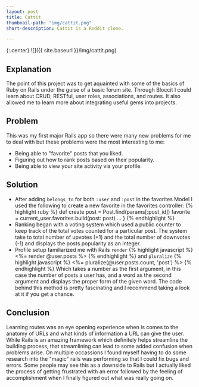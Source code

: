 ```yaml
---
layout: post
title: Cattit
thumbnail-path: "img/cattit.png"
short-description: Cattit is a Reddit clone.

---
```


{:.center}
![]({{ site.baseurl }}/img/cattit.png)

## Explanation

The point of this project was to get aquainted with some of the basics of Ruby on Rails under the guise of a basic forum site. Through Bloccit I could learn about CRUD, RESTful, user roles, associations, and routes. It also allowed me to learn more about integrating useful gems into projects.

## Problem

This was my first major Rails app so there were many new problems for me to deal with but these problems were the most interesting to me:
* Being able to "favorite" posts that you liked.
* Figuring out how to rank posts based on their popularity.
* Being able to view your site activity via your profile.

## Solution

* After adding `belongs_to` for both `:user` and `:post` in the favorites Model I used the following to create a new favorite in the favorites controller:
{% highlight ruby %}
def create
 	post = Post.find(params[:post_id])
 	favorite = current_user.favorites.build(post: post)
 	...
 }
{% endhighlight %}
* Ranking began with a voting system which used a public counter to keep track of the total votes counted for a particular post. The system take to total number of upvotes (+1) and the total number of downvotes (-1) and displays the posts popularity as an integer.
* Profile setup familiarized me with Rails `render`
{% highlight javascript %}
<%= render @user.posts %>
{% endhighlight %}
and `pluralize`
{% highlight javascript %}
<%= pluralize(@user.posts.count, 'post') %>
{% endhighlight %}
Which takes a number as the first argument, in this case the number of posts a user has, and a word as the second argument and displays the proper form of the given word. The code behind this method is pretty fascinating and I recommend taking a look at it if you get a chance.

## Conclusion

Learning routes was an eye opening experience when is comes to the anatomy of URLs and what kinds of information a URL can give the user. While Rails is an amazing framework which definitely helps streamline the building process, that streamlining can lead to some added confusion when problems arise. On multiple occassions I found myself having to do some research into the "magic" rails was performing so that I could fix bugs and errors. Some people may see this as a downside to Rails but I actually liked the process of getting frustrated with an error followed by the feeling of accomplishment when I finally figured out what was really going on. 
